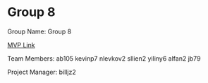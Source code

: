 # Group 8
Group Name: Group 8 

[MVP Link](https://docs.google.com/document/d/1_Emr5nm1VkS7HptgJ-PsDHVqBA45wKAw/edit?usp=sharing&ouid=103104766936383670492&rtpof=true&sd=true)

Team Members: ab105 kevinp7 nlevkov2 sllien2 yiliny6 alfan2 jb79

Project Manager: billjz2
